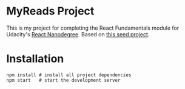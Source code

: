 # MyReads Project

This is my project for completing the React Fundamentals module for Udacity's [React Nanodegree](https://www.udacity.com/course/react-nanodegree--nd019#). Based on [this seed project](https://github.com/udacity/reactnd-project-myreads-starter).

# Installation

```
npm install # install all project dependencies
npm start   # start the development server
```
